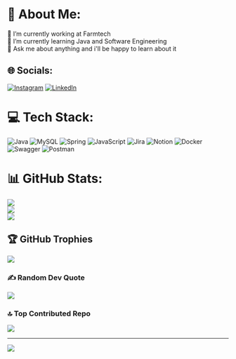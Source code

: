 # 💫 About Me:
🔭 I’m currently working at Farmtech<br>🌱 I’m currently learning Java and Software Engineering<br>💬 Ask me about anything and i'll be happy to learn about it<br>


## 🌐 Socials:
[![Instagram](https://img.shields.io/badge/Instagram-%23E4405F.svg?logo=Instagram&logoColor=white)](https://instagram.com/@meneziass) [![LinkedIn](https://img.shields.io/badge/LinkedIn-%230077B5.svg?logo=linkedin&logoColor=white)](https://linkedin.com/in/anjos-gabriel/) 

# 💻 Tech Stack:
![Java](https://img.shields.io/badge/java-%23ED8B00.svg?style=for-the-badge&logo=java&logoColor=white) ![MySQL](https://img.shields.io/badge/mysql-%2300f.svg?style=for-the-badge&logo=mysql&logoColor=white) ![Spring](https://img.shields.io/badge/spring-%236DB33F.svg?style=for-the-badge&logo=spring&logoColor=white) ![JavaScript](https://img.shields.io/badge/javascript-%23323330.svg?style=for-the-badge&logo=javascript&logoColor=%23F7DF1E) ![Jira](https://img.shields.io/badge/jira-%230A0FFF.svg?style=for-the-badge&logo=jira&logoColor=white) ![Notion](https://img.shields.io/badge/Notion-%23000000.svg?style=for-the-badge&logo=notion&logoColor=white) ![Docker](https://img.shields.io/badge/docker-%230db7ed.svg?style=for-the-badge&logo=docker&logoColor=white) ![Swagger](https://img.shields.io/badge/-Swagger-%23Clojure?style=for-the-badge&logo=swagger&logoColor=white) ![Postman](https://img.shields.io/badge/Postman-FF6C37?style=for-the-badge&logo=postman&logoColor=white)
# 📊 GitHub Stats:
![](https://github-readme-stats.vercel.app/api?username=gabslee&theme=tokyonight&hide_border=false&include_all_commits=true&count_private=true)<br/>
![](https://github-readme-streak-stats.herokuapp.com/?user=gabslee&theme=tokyonight&hide_border=false)<br/>
![](https://github-readme-stats.vercel.app/api/top-langs/?username=gabslee&theme=tokyonight&hide_border=false&include_all_commits=true&count_private=true&layout=compact)

## 🏆 GitHub Trophies
![](https://github-profile-trophy.vercel.app/?username=gabslee&theme=tokyonight&no-frame=false&no-bg=false&margin-w=4)

### ✍️ Random Dev Quote
![](https://quotes-github-readme.vercel.app/api?type=horizontal&theme=tokyonight)

### 🔝 Top Contributed Repo
![](https://github-contributor-stats.vercel.app/api?username=gabslee&limit=5&theme=tokyonight&combine_all_yearly_contributions=true)

---
[![](https://visitcount.itsvg.in/api?id=gabslee&icon=6&color=6)](https://visitcount.itsvg.in)

<!-- Proudly created with GPRM ( https://gprm.itsvg.in ) -->

